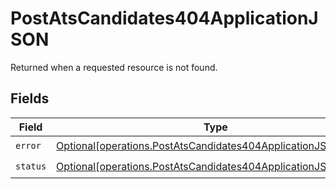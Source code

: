 # PostAtsCandidates404ApplicationJSON

Returned when a requested resource is not found.


## Fields

| Field                                                                                                                                      | Type                                                                                                                                       | Required                                                                                                                                   | Description                                                                                                                                |
| ------------------------------------------------------------------------------------------------------------------------------------------ | ------------------------------------------------------------------------------------------------------------------------------------------ | ------------------------------------------------------------------------------------------------------------------------------------------ | ------------------------------------------------------------------------------------------------------------------------------------------ |
| `error`                                                                                                                                    | [Optional[operations.PostAtsCandidates404ApplicationJSONError]](undefined/models/operations/postatscandidates404applicationjsonerror.md)   | :heavy_check_mark:                                                                                                                         | N/A                                                                                                                                        |
| `status`                                                                                                                                   | [Optional[operations.PostAtsCandidates404ApplicationJSONStatus]](undefined/models/operations/postatscandidates404applicationjsonstatus.md) | :heavy_check_mark:                                                                                                                         | N/A                                                                                                                                        |